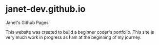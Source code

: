 # janet-dev.github.io
Janet's Github Pages

This website was created to build a beginner coder's portfolio. This site is very much work in progress as I am at the beginning of my journey.
